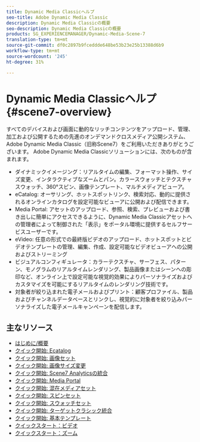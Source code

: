 ```yaml
---
title: Dynamic Media Classicヘルプ
seo-title: Adobe Dynamic Media Classic
description: Dynamic Media Classicの概要
seo-description: Dynamic Media Classicの概要
products: SG_EXPERIENCEMANAGER/Dynamic-Media-Scene-7
translation-type: tm+mt
source-git-commit: df0c2897b9fceddde648be53b23e25b13388d6b9
workflow-type: tm+mt
source-wordcount: '245'
ht-degree: 31%

---
```



# Dynamic Media Classicヘルプ {#scene7-overview}

すべてのデバイスおよび画面に動的なリッチコンテンツをアップロード、管理、加工および公開するための先進のオンデマンドクロスメディア公開システム、Adobe Dynamic Media Classic（旧称Scene7）をご利用いただきありがとうございます。 Adobe Dynamic Media Classicソリューションには、次のものが含まれます。

* ダイナミックイメージング：リアルタイムの編集、フォーマット操作、サイズ変更、インタラクティブなズームとパン。カラースウォッチとテクスチャスウォッチ、360°スピン、画像テンプレート、マルチメディアビューア。
* eCatalog: オーサリング、ホットスポットリンク、検索対応、動的に提供されるオンラインカタログを設定可能なビューアに公開および配信できます。
* Media Portal: アセットのアップロード、参照、検索、プレビューおよび書き出しに簡単にアクセスできるように、Dynamic Media Classicアセットへの管理者によって制御された「表示」をポータル環境に提供するセルフサービスユーザーです。
* eVideo: 任意の形式での最終版ビデオのアップロード、ホットスポットとビデオテンプレートの管理、編集、作成、設定可能なビデオビューアへの公開およびストリーミング
* ビジュアルコンフィギュレータ：カラーテクスチャ、サーフェス、パターン、モノグラムのリアルタイムレンダリング、製品画像またはシーンへの彫印など、オンライン上で設定可能な視覚的効果によりパーソナライズおよびカスタマイズを可能にするリアルタイムのレンダリング技術です。
* 対象者が絞り込まれた電子メールおよびプリント：顧客プロファイル、製品およびチャンネルデータベースとリンクし、視覚的に対象者を絞り込みパーソナライズした電子メールキャンペーンを配信します。

## 主なリソース

* [はじめに/概要](/help/scene7-platform-overview.md)
* [クイック開始: Ecatalog](/help/quick-start-ecatalog.md)
* [クイック開始: 画像セット](/help/quick-start-image-sets.md)
* [クイック開始: 画像サイズ変更](/help/quick-start-image-sizing.md)
* [クイック開始: Scene7 Analyticsの統合](/help/quick-start-integrating-scene7-analytics.md)
* [クイック開始: Media Portal](/help/quick-start-media-portal-administration.md)
* [クイック開始: 混在メディアセット](/help/quick-start-mixed-media-sets.md)
* [クイック開始: スピンセット](/help/quick-start-spin-sets.md)
* [クイック開始: スウォッチセット](/help/quick-start-swatch-sets.md)
* [クイック開始: ターゲットクラシック統合](/help/quick-start-target-classic-integration.md)
* [クイック開始: 基本テンプレート](/help/quick-start-template-basics.md)
* [クイックスタート：ビデオ](/help/quick-start-video.md)
* [クイックスタート：ズーム](/help/quick-start-zoom.md)


